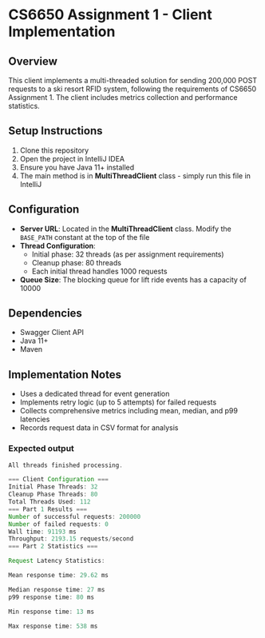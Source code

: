 # CS6650 Assignment 1 - Client Implementation

## Overview

This client implements a multi-threaded solution for sending 200,000 POST requests to a ski resort RFID system, following the requirements of CS6650 Assignment 1. The client includes metrics collection and performance statistics.

## Setup Instructions

1. Clone this repository
2. Open the project in IntelliJ IDEA
3. Ensure you have Java 11+ installed
4. The main method is in **MultiThreadClient** class - simply run this file in IntelliJ

## Configuration

- **Server URL**: Located in the **MultiThreadClient** class. Modify the `BASE_PATH` constant at the top of the file
- **Thread Configuration**:
  - Initial phase: 32 threads (as per assignment requirements)
  - Cleanup phase: 80 threads
  - Each initial thread handles 1000 requests
- **Queue Size**: The blocking queue for lift ride events has a capacity of 10000

## Dependencies

- Swagger Client API
- Java 11+
- Maven

## Implementation Notes

- Uses a dedicated thread for event generation
- Implements retry logic (up to 5 attempts) for failed requests
- Collects comprehensive metrics including mean, median, and p99 latencies
- Records request data in CSV format for analysis

### Expected output

```java
All threads finished processing.

=== Client Configuration ===
Initial Phase Threads: 32
Cleanup Phase Threads: 80
Total Threads Used: 112
=== Part 1 Results ===
Number of successful requests: 200000
Number of failed requests: 0
Wall time: 91193 ms
Throughput: 2193.15 requests/second
=== Part 2 Statistics ===

Request Latency Statistics:

Mean response time: 29.62 ms

Median response time: 27 ms
p99 response time: 80 ms

Min response time: 13 ms

Max response time: 538 ms
```
